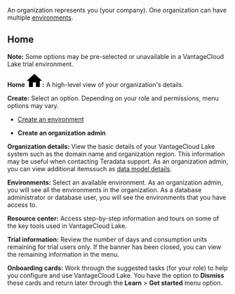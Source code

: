 An organization represents you (your company). One organization can have multiple [environments](sbt1640280496980.md).

## Home


**Note:** Some options may be pre-selected or unavailable in a VantageCloud Lake trial environment.

**Home** ![House icon.](Images/cxp1588894410855.svg)**:** A high-level view of your organization's details.

**Create:** Select an option. Depending on your role and permissions, menu options may vary.

-   [Create an environment](qiv1640281527006.md)


-   **Create an organization admin**


**Organization details:** View the basic details of your VantageCloud Lake system such as the domain name and organization region. This information may be useful when contacting Teradata support. As an organization admin, you can view additional itemssuch as [data model details](tuy1725408308401.md).

**Environments:** Select an available environment. As an organization admin, you will see all the environments in the organization. As a database administrator or database user, you will see the environments that you have access to.

**Resource center:** Access step-by-step information and tours on some of the key tools used in VantageCloud Lake.

**Trial information:** Review the number of days and consumption units remaining for trial users only. If the banner has been closed, you can view the remaining information in the menu.

**Onboarding cards:** Work through the suggested tasks (for your role) to help you configure and use VantageCloud Lake. You have the option to **Dismiss** these cards and return later through the **Learn** > **Get started** menu option.

